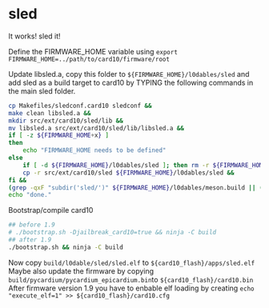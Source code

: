 sled
======

It works! sled it!

Define the FIRMWARE_HOME variable using `export FIRMWARE_HOME=../path/to/card10/firmware/root`

Update libsled.a, copy this folder to `${FIRMWARE_HOME}/l0dables/sled` and add sled as a build target to card10 by TYPING the following commands in the main sled folder.
```sh
cp Makefiles/sledconf.card10 sledconf &&
make clean libsled.a &&
mkdir src/ext/card10/sled/lib &&
mv libsled.a src/ext/card10/sled/lib/libsled.a &&
if [ -z ${FIRMWARE_HOME+x} ]
then
	echo "FIRMWARE_HOME needs to be defined"
else
	if [ -d ${FIRMWARE_HOME}/l0dables/sled ]; then rm -r ${FIRMWARE_HOME}/l0dables/sled; fi &&
	cp -r src/ext/card10/sled ${FIRMWARE_HOME}/l0dables/sled &&
fi &&
(grep -qxF "subdir('sled/')" ${FIRMWARE_HOME}/l0dables/meson.build || (echo "subdir('sled/')" >> ${FIRMWARE_HOME}/l0dables/meson.build)) &&
echo "done."
```

Bootstrap/compile card10
```sh
## before 1.9
# ./bootstrap.sh -Djailbreak_card10=true && ninja -C build
## after 1.9
./bootstrap.sh && ninja -C build
```

Now copy `build/l0dable/sled/sled.elf` to `${card10_flash}/apps/sled.elf`
Maybe also update the firmware by copying `build/pycardium/pycardium_epicardium.bin`to `${card10_flash}/card10.bin`
After firmware version 1.9 you have to enbable elf loading by creating `echo "execute_elf=1" >> ${card10_flash}/card10.cfg`

